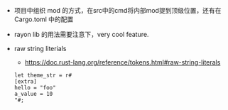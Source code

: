 
* 项目中组织 mod 的方式，在src中的cmd将内部mod提到顶级位置，还有在 Cargo.toml 中的配置
* rayon lib 的用法需要注意下，very cool feature.



* raw string literials
    * https://doc.rust-lang.org/reference/tokens.html#raw-string-literals
    
    ```
    let theme_str = r#
    [extra]
    hello = "foo"
    a_value = 10
    "#;
    ```

